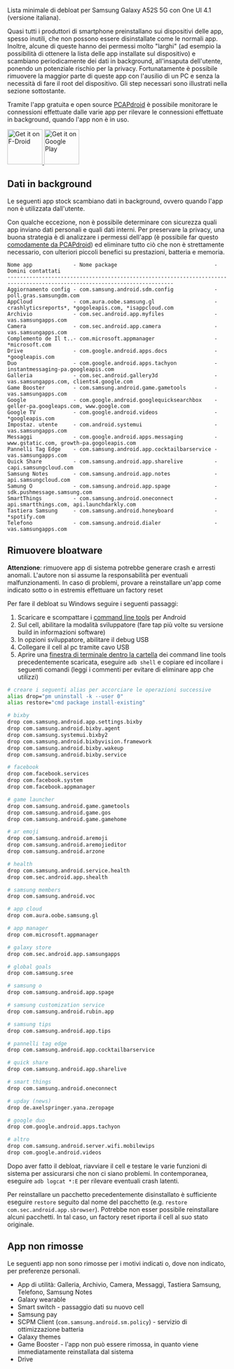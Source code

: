 Lista minimale di debloat per Samsung Galaxy A52S 5G con One UI 4.1 (versione italiana).

Quasi tutti i produttori di smartphone preinstallano sui dispositivi delle app, spesso inutili, che non possono essere disinstallate come le normali app. Inoltre, alcune di queste hanno dei permessi molto "larghi" (ad esempio la possibilità di ottenere la lista delle app installate sul dispositivo) e scambiano periodicamente dei dati in background, all'insaputa dell'utente, ponendo un potenziale rischio per la privacy. Fortunatamente è possibile rimuovere la maggior parte di queste app con l'ausilio di un PC e senza la necessità di fare il root del dispositivo. Gli step necessari sono illustrati nella sezione sottostante.

Tramite l'app gratuita e open source [PCAPdroid](https://play.google.com/store/apps/details?id=com.emanuelef.remote_capture) è possibile monitorare le connessioni effettuate dalle varie app per rilevare le connessioni effettuate in background, quando l'app non è in uso.

<a href="https://f-droid.org/packages/com.emanuelef.remote_capture">
    <img src="https://fdroid.gitlab.io/artwork/badge/get-it-on.png"
    alt="Get it on F-Droid"
    height="80">
</a> <a href='https://play.google.com/store/apps/details?id=com.emanuelef.remote_capture'><img height="80" alt='Get it on Google Play' src='https://play.google.com/intl/en_us/badges/static/images/badges/en_badge_web_generic.png'/></a>


## Dati in background

Le seguenti app stock scambiano dati in background, ovvero quando l'app non è utilizzata dall'utente.

Con qualche eccezione, non è possibile determinare con sicurezza quali app inviano dati personali e quali dati interni. Per preservare la privacy, una buona strategia è di analizzare i permessi dell'app (è possibile far questo [comodamente da PCAPdroid](https://emanuele-f.github.io/PCAPdroid/images/app_details.jpg)) ed eliminare tutto ciò che non è strettamente necessario, con ulteriori piccoli benefici su prestazioni, batteria e memoria.

```
Nome app             - Nome package                               - Domini contattati
---------------------------------------------------------------------------------------------------------------------------
Aggiornamento config - com.samsung.android.sdm.config             - poll.gras.samsungdm.com
AppCloud             - com.aura.oobe.samsung.gl                   - crashlyticsreports*, *gogoleapis.com, *isappcloud.com
Archivio             - com.sec.android.app.myfiles                - vas.samsungapps.com
Camera               - com.sec.android.app.camera                 - vas.samsungapps.com
Complemento de Il t..- com.microsoft.appmanager                   - *microsoft.com
Drive                - com.google.android.apps.docs               - *googleapis.com
Duo                  - com.google.android.apps.tachyon            - instantmessaging-pa.googleapis.com
Galleria             - com.sec.android.gallery3d                  - vas.samsungapps.com, clients4.google.com
Game Booster         - com.samsung.android.game.gametools         - vas.samsungapps.com
Google               - com.google.android.googlequicksearchbox    - geller-pa.googleaps.com, www.google.com
Google TV            - com.google.android.videos                  - *googleapis.com
Impostaz. utente     - com.android.systemui                       - vas.samsungapps.com
Messaggi             - com.google.android.apps.messaging          - www.gstatic.com, growth-pa.gogoleapis.com
Pannelli Tag Edge    - com.samsung.android.app.cocktailbarservice - vas.samsungapps.com
Quick Share          - com.samsung.android.app.sharelive          - capi.samsungcloud.com
Samsung Notes        - com.samsung.android.app.notes              - api.samsungcloud.com
Samung O             - com.samsung.android.app.spage              - sdk.pushmessage.samsung.com
SmartThings          - com.samsung.android.oneconnect             - api.smartthings.com, api.launchdarkly.com
Tastiera Samsung     - com.samsung.android.honeyboard             - *spotify.com
Telefono             - com.samsung.android.dialer                 - vas.samsungapps.com
```


## Rimuovere bloatware

**Attenzione**: rimuovere app di sistema potrebbe generare crash e arresti anomali. L'autore non si assume la responsabilità per eventuali malfunzionamenti. In caso di problemi, provare a reinstallare un'app come indicato sotto o in estremis effettuare un factory reset

Per fare il debloat su Windows seguire i seguenti passaggi:

1. Scaricare e scompattare i [command line tools](https://developer.android.com/studio#command-tools) per Android
2. Sul cell, abilitare la modalità sviluppatore (fare tap più volte su versione build in informazioni software)
3. In opzioni sviluppatore, abilitare il debug USB
4. Collegare il cell al pc tramite cavo USB
5. Aprire una [finestra di terminale dentro la cartella](https://www.easypc.altervista.org/guide/come-aprire-il-prompt-dei-comandi-da-una-cartella-specifica) dei command line tools precedentemente scaricata, eseguire `adb shell` e copiare ed incollare i seguenti comandi (leggi i commenti per evitare di eliminare app che utilizzi)

```bash
# creare i seguenti alias per accorciare le operazioni successive
alias drop="pm uninstall -k --user 0"
alias restore="cmd package install-existing"

# bixby
drop com.samsung.android.app.settings.bixby
drop com.samsung.android.bixby.agent
drop com.samsung.systemui.bixby2
drop com.samsung.android.bixbyvision.framework
drop com.samsung.android.bixby.wakeup
drop com.samsung.android.bixby.service

# facebook
drop com.facebook.services
drop com.facebook.system
drop com.facebook.appmanager

# game launcher
drop com.samsung.android.game.gametools
drop com.samsung.android.game.gos
drop com.samsung.android.game.gamehome

# ar emoji
drop com.samsung.android.aremoji
drop com.samsung.android.aremojieditor
drop com.samsung.android.arzone

# health
drop com.samsung.android.service.health
drop com.sec.android.app.shealth

# samsung members
drop com.samsung.android.voc

# app cloud
drop com.aura.oobe.samsung.gl

# app manager
drop com.microsoft.appmanager

# galaxy store
drop com.sec.android.app.samsungapps

# global goals
drop com.samsung.sree

# samsung o
drop com.samsung.android.app.spage

# samsung customization service
drop com.samsung.android.rubin.app

# samsung tips
drop com.samsung.android.app.tips

# pannelli tag edge
drop com.samsung.android.app.cocktailbarservice

# quick share
drop com.samsung.android.app.sharelive

# smart things
drop com.samsung.android.oneconnect

# upday (news)
drop de.axelspringer.yana.zeropage

# google duo
drop com.google.android.apps.tachyon

# altro
drop com.samsung.android.server.wifi.mobilewips
drop com.google.android.videos
```

Dopo aver fatto il debloat, riavviare il cell e testare le varie funzioni di sistema per assicurarsi che non ci siano problemi. In contemporanea, eseguire `adb logcat *:E` per rilevare eventuali crash latenti.

Per reinstallare un pacchetto precedentemente disinstallato è sufficiente eseguire `restore` seguito dal nome del pacchetto (e.g. `restore com.sec.android.app.sbrowser`). Potrebbe non esser possibile reinstallare alcuni pacchetti. In tal caso, un factory reset riporta il cell al suo stato originale.


## App non rimosse

Le seguenti app non sono rimosse per i motivi indicati o, dove non indicato, per preferenze personali.

- App di utilità: Galleria, Archivio, Camera, Messaggi, Tastiera Samsung, Telefono, Samsung Notes
- Galaxy wearable
- Smart switch - passaggio dati su nuovo cell
- Samsung pay
- SCPM Client (`com.samsung.android.sm.policy`) - servizio di ottimizzazione batteria
- Galaxy themes
- Game Booster - l'app non può essere rimossa, in quanto viene immediatamente reinstallata dal sistema
- Drive
